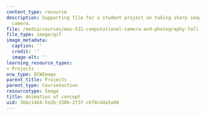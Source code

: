 ```yaml
---
content_type: resource
description: Supporting file for a student project on taking sharp images from a moving
  camera.
file: /media/courses/mas-531-computational-camera-and-photography-fall-2009/3bbc14645e2b150b2f37c6f8cd4a5a08_proj3_ani.gif
file_type: image/gif
image_metadata:
  caption: ''
  credit: ''
  image-alt: ''
learning_resource_types:
- Projects
ocw_type: OCWImage
parent_title: Projects
parent_type: CourseSection
resourcetype: Image
title: Animation of concept
uid: 3bbc1464-5e2b-150b-2f37-c6f8cd4a5a08
---
```

